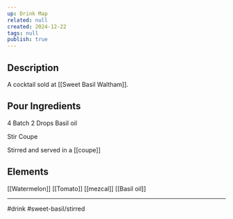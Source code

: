 ```yaml
---
up: Drink Map
related: null
created: 2024-12-22
tags: null
publish: true
---
```

## Description
A cocktail sold at [[Sweet Basil Waltham]]. 

## Pour Ingredients
4 Batch
2 Drops Basil oil

Stir 
Coupe

Stirred and served in a [[coupe]] 

## Elements
[[Watermelon]]
[[Tomato]]
[[mezcal]]
[[Basil oil]]

---
#drink
#sweet-basil/stirred 

